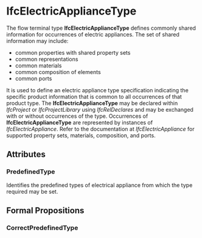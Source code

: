 # IfcElectricApplianceType

The flow terminal type **IfcElectricApplianceType** defines commonly shared information for occurrences of electric appliances. The set of shared information may include:

* common properties with shared property sets
* common representations
* common materials
* common composition of elements
* common ports
<!-- end of short definition -->

It is used to define an electric appliance type specification indicating the specific product information that is common to all occurrences of that product type. The **IfcElectricApplianceType** may be declared within _IfcProject_ or _IfcProjectLibrary_ using _IfcRelDeclares_ and may be exchanged with or without occurrences of the type. Occurrences of **IfcElectricApplianceType** are represented by instances of _IfcElectricAppliance_. Refer to the documentation at _IfcElectricAppliance_ for supported property sets, materials, composition, and ports.

## Attributes

### PredefinedType
Identifies the predefined types of electrical appliance from which the type required may be set.

## Formal Propositions

### CorrectPredefinedType


